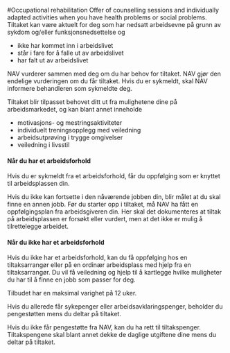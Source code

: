 #Occupational rehabilitation
Offer of counselling sessions and individually adapted activities when you have health problems or social problems.
Tiltaket kan være aktuelt for deg som har nedsatt arbeidsevne på grunn av sykdom og/eller funksjonsnedsettelse og

 * ikke har kommet inn i arbeidslivet
* står i fare for å falle ut av arbeidslivet
* har falt ut av arbeidslivet

 NAV vurderer sammen med deg om du har behov for tiltaket. NAV gjør den endelige vurderingen om du får tiltaket. Hvis du er sykmeldt, skal NAV informere behandleren som sykmeldte deg.

 Tiltaket blir tilpasset behovet ditt ut fra mulighetene dine på arbeidsmarkedet, og kan blant annet inneholde

 * motivasjons- og mestringsaktiviteter
* individuelt treningsopplegg med veiledning
* arbeidsutprøving i trygge omgivelser
* veiledning i livsstil

 #### **Når du har et arbeidsforhold**

 Hvis du er sykmeldt fra et arbeidsforhold, får du oppfølging som er knyttet til arbeidsplassen din.

 Hvis du ikke kan fortsette i den nåværende jobben din, blir målet at du skal finne en annen jobb. Før du starter opp i tiltaket, må NAV ha fått en oppfølgingsplan fra arbeidsgiveren din. Her skal det dokumenteres at tiltak på arbeidsplassen er forsøkt eller vurdert, men at det ikke er mulig å tilrettelegge arbeidet.

 #### **Når du ikke har et arbeidsforhold**

 Hvis du ikke har et arbeidsforhold, kan du få oppfølging hos en tiltaksarrangør eller på en ordinær arbeidsplass med hjelp fra en tiltaksarrangør. Du vil få veiledning og hjelp til å kartlegge hvilke muligheter du har til å finne en jobb som passer for deg.

 Tilbudet har en maksimal varighet på 12 uker.

 Hvis du allerede får sykepenger eller arbeidsavklaringspenger, beholder du pengestøtten mens du deltar på tiltaket.

  Hvis du ikke får pengestøtte fra NAV, kan du ha rett til tiltakspenger. Tiltakspengene skal blant annet dekke de daglige utgiftene dine mens du deltar på tiltaket.

  